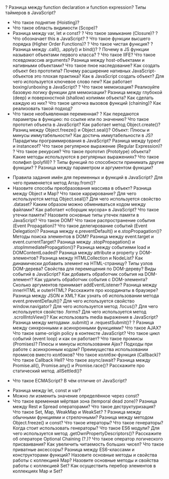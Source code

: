 ? Разница между function declaration и function expression?
 Типы таймеров в JavaScript?
- Что такое поднятие (Hoisting)?
- Что такое область видимости (Scope)?
- Разница между var, let и const?
? Что такое замыкание (Closure)?
? Что обозначает this в JavaScript?
? Что такое функции высшего порядка (Higher Order Functions)?
? Что такое чистая функция?
? Разница между .call(), .apply() и bind()?
? Почему в JS функции называют объектами первого класса?
? Что такое IIFE?
Что такое псевдомассив arguments?
Разница между host-объектами и нативными объектами?
Что такое пное наследование? Как создать объект без прототипа?
Почему расширение нативных JavaScript-объектов это плохая практика?
Как в JavaScript создать объект?
Для чего используется ключевое слово new?
Как работает boxing/unboxing в JavaScript?
? Что такое мемоизация? Реализуйте базовую логику функции для мемоизации?
Разница между глубокой (deep) и поверхностной (shallow) копиями объекта? Как сделать каждую из них?
Что такое цепочка вызовов функций (chaining)? Как реализовать такой подход?
- Что такое необъявленная переменная?
? Как передаются параметры в функцию: по ссылке или по значению?
Что такое прототип объекта в JavaScript?
Как работает метод Object.create()?
Разниц между Object.freeze() и Object.seal()?
Объект: Плюсы и минусы иммутабельности? Как достичь иммутабельности в JS?
Парадигмы программирования в JavaScript?
Разница между typeof и instanceof?
Что такое регулярное выражение (Regular Expression)?
? Что такое рекурсия?
Что такое прототип (Prototype) объекта?
Какие методы используются в регулярных выражениях?
Что такое полифил (polyfill)?
? Типы функций по способности принимать другие функции?
? Разница между параметром и аргументом функции?
+ Правила задания имён для переменных и функций в JavaScript?
Для чего применяется метод Array.from()?
+ Назовите способы преобразования массива в объект?
Разница между Object и Map?
Что такое каррирование?
Для чего используются метод Object.seal()?
Для чего используется свойство .dataset?
Каким образом можно обмениваться кодом между файлами?
Как работает «сборщик мусора» в JavaScript?
Что такое утечки памяти?
Назовите основные типы утечек памяти в JavaScript?
Что такое DOM?
Что такое распространение события (Event Propagation)?
Что такое делегирование событий (Event Delegation)?
Разница между e.preventDefault() и e.stopPropagation()?
Методы поиска элементов в DOM?
Разница между event.target и event.currentTarget?
Разница между .stopPropagation() и .stopImmediatePropagation()?
Разница между событиями load и DOMContentLoaded?
Разница между attribute и property у DOM-элементов?
Разница между HTMLCollection и NodeList?
Как динамически добавить элемент на HTML-страницу?
Типы узлов DOM-дерева?
Свойства для перемещения по DOM-дереву?
Виды событий в JavaScript?
Как добавить обработчик события на DOM-элемент?
Как удалить обработчик события с DOM-элемента?
Сколько аргументов принимает addEventListener?
Разница между innerHTML и outerHTML?
Расскажите про координаты в браузере?
Разница между JSON и XML?
Как узнать об использовании метода event.preventDefault()?
Для чего используется свойство window.navigator?
Для чего используется метод .focus()?
Для чего используется свойство .forms?
Для чего используется метод .scrollIntoView()?
Как использовать media выражения в JavaScript?
Разница между методами .submit() и .requestSubmit()?
? Разница между синхронными и асинхронными функциями?
Что такое AJAX?
Что такое same-origin policy в контексте JavaScript?
Что такое цикл событий (event loop) и как он работает?
Что такое промисы (Promises)?
Плюсы и минусы использовании Ajax?
Подходы при работе с асинхронным кодом?
Преимущества использовании промисов вместо колбэков?
Что такое коллбэк-функция (Callback)? Что такое Callback Hell?
Что такое async/await?
Разница между Promise.all(), Promise.any() и Promise.race()?
Расскажите про статический метод .allSettled()?
- Что такое ECMAScript? В чём отличие от JavaScript?
+ Разница между let, const и var?
+ Можно ли изменить значение определённое через const?
+ Что такое временная мёртвая зона (temporal dead zone)?
Разница между Rest и Spread операторами?
Что такое деструктуризация?
Что такое Set, Map, WeakMap и WeakSet?
? Разница между обычными функциями и стрелочными?
Разница между методом Object.freeze() и const?
Что такое итераторы?
Что такое генераторы? Когда стоит использовать генераторы?
Что такое ES6 модули?
Для чего используется метод .getOwnPropertyDescriptors()?
Расскажите об операторе Optional Chaining (?.)?
Что такое оператор логического присваивания?
Как увеличить читаемость больших чисел?
Что такое приватные аксессоры?
Разница между ES6-классами и конструкторами функций?
Назовите основные методы и свойства работы с коллекцией Map?
Назовите основные методы и свойства работы с коллекцией Set?
Как осуществить перебор элементов в коллекциях Map и Set?